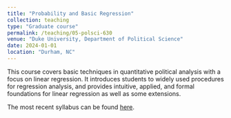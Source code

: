 ```yaml
---
title: "Probability and Basic Regression"
collection: teaching
type: "Graduate course"
permalink: /teaching/05-polsci-630
venue: "Duke University, Department of Political Science"
date: 2024-01-01
location: "Durham, NC"
---
```


This course covers basic techniques in quantitative political analysis with a focus on linear regression. It introduces students to widely used procedures for regression analysis, and provides intuitive, applied, and formal foundations for linear regression as well as some extensions.

The most recent syllabus can be found [here](https://jgreen4919.github.io/files/syllabi/POLSCI_630_duke_spring_2024.docx).